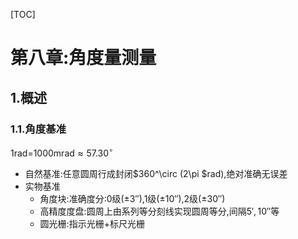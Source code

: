 [TOC]

# 第八章:角度量测量

## 1.概述

### 1.1.角度基准

1rad=1000mrad$\approx 57.30^\circ$
- 自然基准:任意圆周行成封闭$360^\circ (2\pi $rad),绝对准确无误差
- 实物基准
  - 角度块:准确度分:0级($\pm 3''$),1级($\pm 10''$),2级($\pm 30''$)
  - 高精度度盘:圆周上由系列等分刻线实现圆周等分,间隔$5',10''$等
  - 圆光栅:指示光栅+标尺光栅